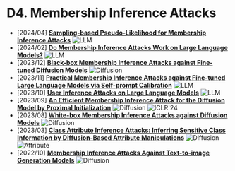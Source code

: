 # D4. Membership Inference Attacks
- [2024/04] **[Sampling-based Pseudo-Likelihood for Membership Inference Attacks](https://arxiv.org/abs/2404.11262)** ![LLM](https://img.shields.io/badge/LLM-589cf4)
- [2024/02] **[Do Membership Inference Attacks Work on Large Language Models?](https://arxiv.org/abs/2402.07841)** ![LLM](https://img.shields.io/badge/LLM-589cf4)
- [2023/12] **[Black-box Membership Inference Attacks against Fine-tuned Diffusion Models](https://arxiv.org/abs/2312.08207)** ![Diffusion](https://img.shields.io/badge/Diffusion-a99cf4)
- [2023/11] **[Practical Membership Inference Attacks against Fine-tuned Large Language Models via Self-prompt Calibration](https://arxiv.org/abs/2311.06062)** ![LLM](https://img.shields.io/badge/LLM-589cf4)
- [2023/10] **[User Inference Attacks on Large Language Models](https://arxiv.org/abs/2310.09266)** ![LLM](https://img.shields.io/badge/LLM-589cf4)
- [2023/09] **[An Efficient Membership Inference Attack for the Diffusion Model by Proximal Initialization](https://openreview.net/forum?id=rpH9FcCEV6)** ![Diffusion](https://img.shields.io/badge/Diffusion-a99cf4) ![ICLR'24](https://img.shields.io/badge/ICLR'24-f1b800)
- [2023/08] **[White-box Membership Inference Attacks against Diffusion Models](https://arxiv.org/abs/2308.06405)** ![Diffusion](https://img.shields.io/badge/Diffusion-a99cf4)
- [2023/03] **[Class Attribute Inference Attacks: Inferring Sensitive Class Information by Diffusion-Based Attribute Manipulations](https://arxiv.org/abs/2303.09289)** ![Diffusion](https://img.shields.io/badge/Diffusion-a99cf4) ![Attribute](https://img.shields.io/badge/Attribute-87b800)
- [2022/10] **[Membership Inference Attacks Against Text-to-image Generation Models](https://arxiv.org/abs/2210.00968)** ![Diffusion](https://img.shields.io/badge/Diffusion-a99cf4)
